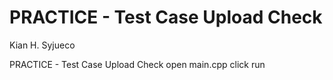 # PRACTICE - Test Case Upload Check

Kian H. Syjueco

PRACTICE - Test Case Upload Check
open main.cpp
click run
